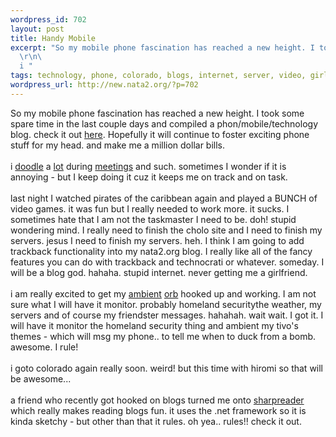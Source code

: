 ```yaml
--- 
wordpress_id: 702
layout: post
title: Handy Mobile
excerpt: "So my mobile phone fascination has reached a new height. I took some spare time in the last couple days and compiled a phon/mobile/technology blog. check it out here. Hopefully it will continue to foster exciting phone stuff for my head. and make me a million dollar bills.\r\n\
  \r\n\
  i "
tags: technology, phone, colorado, blogs, internet, server, video, girlfriend, coding, security, games, hiromi, friendster, mobile
wordpress_url: http://new.nata2.org/?p=702
---
```

So my mobile phone fascination has reached a new height. I took some spare time in the last couple days and compiled a phon/mobile/technology blog. check it out <a href="http://www.3gcoding.com">here</a>. Hopefully it will continue to foster exciting phone stuff for my head. and make me a million dollar bills.<br>
<br>
i <a href="http://www.nata2.info/?path=pictures%2Fmisc%2Fphone_camera%2Fphotolog&amp;img=1071610240-t610(2).jpg">doodle</a> a <a href="http://www.nata2.info/?path=pictures%2Fmisc%2Fphone_camera%2Fphotolog&amp;img=1071610094-t610(2).jpg">lot</a> during <a href="http://www.nata2.info/?path=pictures%2Fmisc%2Fphone_camera%2Fphotolog&amp;img=1071609803-t610(2).jpg">meetings</a> and such. sometimes I wonder if it is annoying - but I keep doing it cuz it keeps me on track and on task.<br>
<br>
last night I watched pirates of the caribbean again and played a BUNCH of video games. it was fun but I really needed to work more. it sucks. I sometimes hate that I am not the taskmaster I need to be. doh! stupid wondering mind. I really need to finish the cholo site and I need to finish my servers. jesus I need to finish my servers. heh. I think I am going to add trackback functionality into my nata2.org blog. I really like all of the fancy features you can do with trackback and technocrati or whatever. someday. I will be a blog god. hahaha. stupid internet. never getting me a girlfriend.<br>
<br>
i am really excited to get my <a href="http://www.ambient411.com">ambient</a> <a href="http://www.ambientdevices.com/cat/orb/orborder.html">orb</a> hooked up and working. I am not sure what I will have it monitor. probably homeland securitythe weather, my servers and of course my friendster messages. hahahah. wait wait. I got it. I will have it monitor the homeland security thing and ambient my tivo's themes - which will msg my phone.. to tell me when to duck from a bomb. awesome. I rule!<br>
<br>
i goto colorado again really soon. weird! but this time with hiromi so that will be awesome...<br>
<br>
a friend who recently got hooked on blogs turned me onto <a href="http://www.sharpreader.net/">sharpreader</a> which really makes reading blogs fun. it uses the .net framework so it is kinda sketchy - but other than that it rules. oh yea.. rules!! check it out.
